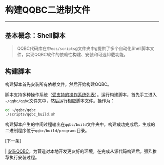 # 构建QQBC二进制文件
---

## 基本概念：Shell脚本

> QQBC代码库在中`eos/scripts`g文件夹中g提供了多个自动化Shell脚本文件，实现QQBC软件的依赖性构建、安装和可选卸载功能。

## 构建脚本

构建脚本首先安装所有依赖文件，然后开始构建QQBC。

脚本支持多种操作系统（[受支持的操作系统列表](../../index.md#supported-operating-systems)）。运行构建脚本，首先手工进入`~/qqbc/qqbc`文件夹中，然后运行相应脚本文件。操作为：

```sh
cd ~/qqbc/qqbc
./scripts/qqbc_build.sh
```

构建脚本产生的中间过程输出在`qqbc/build`文件夹中。构建成功完成后，生成的二进制程序位于`qqbc/build/programs`目录。

[下一条]

| [安装QQBC](03_install-qqbc-binaries.md)。为营造对本地开发更友好的环境，在完成从源代码构建后，强烈推荐执行安装过程。
